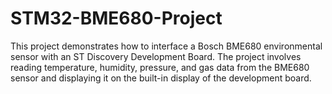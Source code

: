 # STM32-BME680-Project
This project demonstrates how to interface a Bosch BME680 environmental sensor with an ST Discovery Development Board. The project involves reading temperature, humidity, pressure, and gas data from the BME680 sensor and displaying it on the built-in display of the development board.
